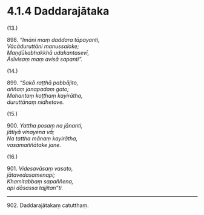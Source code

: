 

# 4.1.4 Daddarajātaka




(13.)

898\. _“Imāni maṃ daddara tāpayanti,_  
_Vācāduruttāni manussaloke;_  
_Maṇḍūkabhakkhā udakantasevī,_  
_Āsīvisaṃ maṃ avisā sapanti”._  


(14.)

899\. _“Sakā raṭṭhā pabbājito,_  
_aññaṃ janapadaṃ gato;_  
_Mahantaṃ koṭṭhaṃ kayirātha,_  
_duruttānaṃ nidhetave._  


(15.)

900\. _Yattha posaṃ na jānanti,_  
_jātiyā vinayena vā;_  
_Na tattha mānaṃ kayirātha,_  
_vasamaññātake jane._  


(16.)

901\. _Videsavāsaṃ vasato,_  
_jātavedasamenapi;_  
_Khamitabbaṃ sapaññena,_  
_api dāsassa tajjitan”ti._  


---

902\. Daddarajātakaṃ catutthaṃ.





